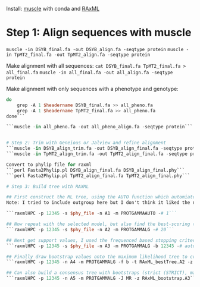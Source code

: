 
Install: [muscle](https://www.drive5.com/muscle/) with conda and [RAxML](https://cme.h-its.org/exelixis/web/software/raxml/)

# Step 1: Align sequences with muscle
```muscle -in DSYB_final.fa -out DSYB_align.fa -seqtype protein```
```muscle -in TpMT2_final.fa -out TpMT2_align.fa -seqtype protein```

Make alignment with all sequences:
```cat DSYB_final.fa TpMT2_final.fa > all_final.fa```
```muscle -in all_final.fa -out all_align.fa -seqtype protein```

Make alignment with only sequences with a phenotype and genotype:
```awk '{print $1}' names_phenogeno.txt | while read headername
do
	grep -A 1 $headername DSYB_final.fa >> all_pheno.fa
	grep -A 1 $headername TpMT2_final.fa >> all_pheno.fa
done```

```muscle -in all_pheno.fa -out all_pheno_align.fa -seqtype protein```


# Step 2: Trim with Geneious or Jalview and refine alignment
```muscle -in DSYB_align_trim.fa -out DSYB_align_final.fa -seqtype protein -refine```
```muscle -in TpMT2_align_trim.fa -out TpMT2_align_final.fa -seqtype protein -refine```

Convert to phylip file for raxml
```perl Fasta2Phylip.pl DSYB_align_final.fa DSYB_align_final.phy```
```perl Fasta2Phylip.pl TpMT2_align_final.fa TpMT2_align_final.phy```

# Step 3: Build tree with RAXML

## First construct the ML tree, using the AUTO function which automiatcally determines the best protein model with respect to the likelihood on a fixed, reasonable tree
Note: I tried to include outgroup here but I don't think it liked the name and still trying to figure out why. Either way, outgroup effects drawing not actual tree

```raxmlHPC -p 12345 -s $phy_file -n A1 -m PROTGAMMAAUTO -# 1```

## Now repeat with the selected model, but also find the best-scoring tree by generating 20 trees from distinct starting trees
```raxmlHPC -p 12345 -s $phy_file -n A2 -m PROTGAMMALG -# 20```

## Next get support values, I used the frequenced based stopping criterion instead of setting chosen bootstraps
```raxmlHPC -p 12345 -s $phy_file -n A3 -m PROTGAMMALG -b 12345 -# autoFC```

## Finally draw bootstrap values onto the maximum likelihood tree to create bipartitions (support values assigned to nodes)
```raxmlHPC -p 12345 -n A4 -m PROTGAMMALG -f b -t RAxML_bestTree.A2 -z RAxML_bootstrap.A3```

## Can also build a consensus tree with bootstraps (strict (STRICT), majority (MR) or extended majority (MRE) rules)
```raxmlHPC -p 12345 -n A5 -m PROTGAMMALG -J MR -z RAxML_bootstrap.A3```
